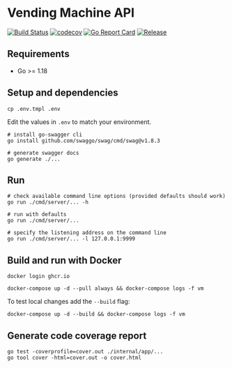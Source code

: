 # Vending Machine API

[![Build Status](https://github.com/mehiX/vending-machine-api/actions/workflows/ci.yml/badge.svg?branch=main)](https://github.com/features/actions)
[![codecov](https://codecov.io/gh/mehiX/vending-machine-api/branch/main/graph/badge.svg?token=DR9TYNBWAK)](https://codecov.io/gh/mehiX/vending-machine-api)
[![Go Report Card](https://goreportcard.com/badge/github.com/mehiX/vending-machine-api)](https://goreportcard.com/report/github.com/mehiX/vending-machine-api)
[![Release](https://img.shields.io/github/release/mehiX/vending-machine-api.svg?style=flat-square)](https://github.com/mehiX/vending-machine-api/releases)

## Requirements

- Go >= 1.18

## Setup and dependencies

```
cp .env.tmpl .env
```

Edit the values in `.env` to match your environment.

```
# install go-swagger cli
go install github.com/swaggo/swag/cmd/swag@v1.8.3

# generate swagger docs
go generate ./...
```

## Run 

```
# check available command line options (provided defaults should work)
go run ./cmd/server/... -h

# run with defaults
go run ./cmd/server/...

# specify the listening address on the command line
go run ./cmd/server/... -l 127.0.0.1:9999
```

## Build and run with Docker

```
docker login ghcr.io

docker-compose up -d --pull always && docker-compose logs -f vm
```

To test local changes add the `--build` flag:

```
docker-compose up -d --build && docker-compose logs -f vm
```

## Generate code coverage report

```shell
go test -coverprofile=cover.out ./internal/app/...
go tool cover -html=cover.out -o cover.html
```